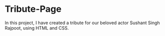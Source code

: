 # Tribute-Page
In this project, I have created a tribute for our beloved actor Sushant Singh Rajpoot, using HTML and CSS.

